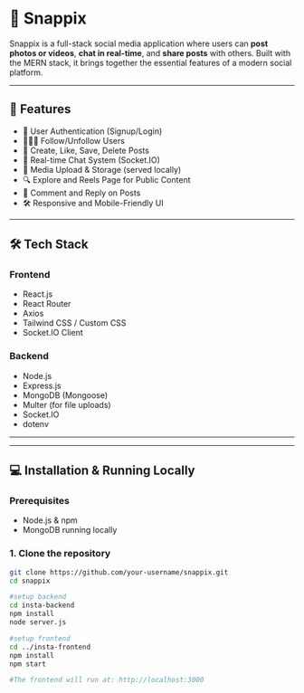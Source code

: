 # 📸 Snappix

Snappix is a full-stack social media application where users can **post photos or videos**, **chat in real-time**, and **share posts** with others. Built with the MERN stack, it brings together the essential features of a modern social platform.

---

## 🚀 Features

- 🔐 User Authentication (Signup/Login)
- 🧑‍🤝‍🧑 Follow/Unfollow Users
- 📝 Create, Like, Save, Delete Posts
- 💬 Real-time Chat System (Socket.IO)
- 💾 Media Upload & Storage (served locally)
- 🔍 Explore and Reels Page for Public Content
- 🧾 Comment and Reply on Posts
- 🛠️ Responsive and Mobile-Friendly UI

---

## 🛠️ Tech Stack

### Frontend
- React.js
- React Router
- Axios
- Tailwind CSS / Custom CSS
- Socket.IO Client

### Backend
- Node.js
- Express.js
- MongoDB (Mongoose)
- Multer (for file uploads)
- Socket.IO
- dotenv

---


---

## 💻 Installation & Running Locally

### Prerequisites

- Node.js & npm
- MongoDB running locally

### 1. Clone the repository

```bash
git clone https://github.com/your-username/snappix.git
cd snappix

#setup backend
cd insta-backend
npm install
node server.js

#setup frontend
cd ../insta-frontend
npm install
npm start

#The frontend will run at: http://localhost:3000
```

